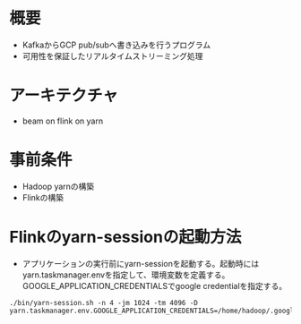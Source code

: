 # 概要
- KafkaからGCP pub/subへ書き込みを行うプログラム
- 可用性を保証したリアルタイムストリーミング処理

# アーキテクチャ
- beam on flink on yarn

# 事前条件
- Hadoop yarnの構築
- Flinkの構築

# Flinkのyarn-sessionの起動方法
- アプリケーションの実行前にyarn-sessionを起動する。起動時にはyarn.taskmanager.envを指定して、環境変数を定義する。GOOGLE_APPLICATION_CREDENTIALSでgoogle credentialを指定する。
```
./bin/yarn-session.sh -n 4 -jm 1024 -tm 4096 -D yarn.taskmanager.env.GOOGLE_APPLICATION_CREDENTIALS=/home/hadoop/.google_credentials  
```
